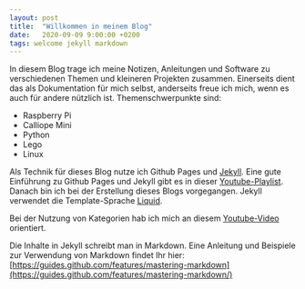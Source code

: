 ```yaml
---
layout: post
title:  "Willkommen in meinem Blog"
date:   2020-09-09 9:00:00 +0200
tags: welcome jekyll markdown
---
```


In diesem Blog trage ich meine Notizen, Anleitungen und Software zu verschiedenen Themen und kleineren Projekten zusammen. Einerseits dient das als Dokumentation für mich selbst, anderseits freue ich mich, wenn es auch für andere nützlich ist. Themenschwerpunkte sind:
* Raspberry Pi
* Calliope Mini
* Python
* Lego
* Linux

Als Technik für dieses Blog nutze ich Github Pages und [Jekyll](https://jekyllrb.com). Eine gute Einführung zu Github Pages und Jekyll gibt es in dieser [Youtube-Playlist](
https://www.youtube.com/watch?v=EvYs1idcGnM&list=PLWzwUIYZpnJuT0sH4BN56P5oWTdHJiTNq). Danach bin ich bei der Erstellung dieses Blogs vorgegangen. Jekyll verwendet die Template-Sprache [Liquid](https://jekyllrb.com/docs/liquid/).

Bei der Nutzung von Kategorien hab ich mich an diesem [Youtube-Video](https://www.youtube.com/watch?v=QvmiDvJF0KA) orientiert.

Die Inhalte in Jekyll schreibt man in Markdown. Eine Anleitung und Beispiele zur Verwendung von Markdown findet Ihr hier:
[https://guides.github.com/features/mastering-markdown](https://guides.github.com/features/mastering-markdown/)